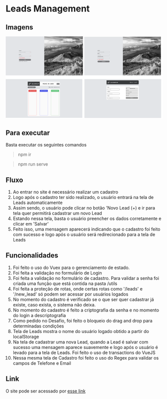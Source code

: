 # Leads Management

## Imagens

![Telas](https://github.com/rvgcampos/leads-management/blob/main/src/assets/telas.png)

## Para executar

Basta executar os seguintes comandos

> npm ir

> npm run serve

## Fluxo

1. Ao entrar no site é necessário realizar um cadastro
1. Logo após o cadastro ter sido realizado, o usuário entrará na tela de Leads automaticamente
1. Assim sendo, o usuário pode clicar no botão 'Novo Lead (+) e ir para tela quer permitirá cadastrar um novo Lead
1. Estando nessa tela, basta o usuário preencher os dados corretamente e clicar em 'Salvar'
1. Feito isso, uma mensagem aparecerá indicando que o cadastro foi feito com sucesso e logo após o usuário será redirecionado para a tela de Leads

## Funcionalidades

1. Foi feito o uso do Vuex para o gerenciamento de estado.
1. Foi feita a validação no formulário de Login
1. Foi feita a validação no formulário de cadastro. Para validar a senha foi criada uma função que está contida na pasta /utils
1. Foi feita a proteção de rotas, onde certas rotas como '/leads' e '/new_lead' só podem ser acessar por usuários logados
1. No momento do cadastro é verificado se o que ser quer cadastrar já existe, caso exista, o sistema não deixa.
1. No momento do cadastro é feito a criptografia da senha e no momento do login a descriptografia
1. Como pedido no Desafio, foi feito o bloqueio do drag and drop para determinadas condições
1. Tela de Leads mostra o nome do usuário logado obtido a partir do localStorage
1. Na tela de cadastrar uma nova Lead, quando a Lead é salvar com sucesso uma mensagem aparece suavemente e logo após o usuário é levado para a tela de Leads. Foi feito o uso de transactions do VueJS
1. Nessa mesma tela de Cadastro foi feito o uso do Regex para validar os campos de Telefone e Email

## Link

O site pode ser acessado por [esse link](https://unruffled-golick-435afc.netlify.app/)
